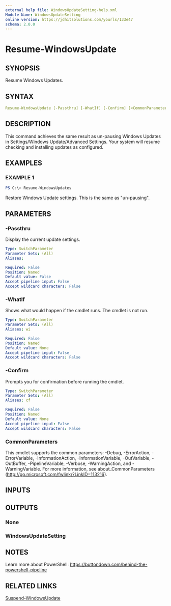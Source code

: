 ```yaml
---
external help file: WindowsUpdateSetting-help.xml
Module Name: WindowsUpdateSetting
online version: https://jdhitsolutions.com/yourls/133e47
schema: 2.0.0
---
```


# Resume-WindowsUpdate

## SYNOPSIS

Resume Windows Updates.

## SYNTAX

```yaml
Resume-WindowsUpdate [-Passthru] [-WhatIf] [-Confirm] [<CommonParameters>]
```

## DESCRIPTION

This command achieves the same result as un-pausing Windows Updates in Settings/Windows Update/Advanced Settings. Your system will resume checking and installing updates as configured.

## EXAMPLES

### EXAMPLE 1

```powershell
PS C:\> Resume-WindowsUpdates
```

Restore Windows Update settings. This is the same as "un-pausing".

## PARAMETERS

### -Passthru

Display the current update settings.

```yaml
Type: SwitchParameter
Parameter Sets: (All)
Aliases:

Required: False
Position: Named
Default value: False
Accept pipeline input: False
Accept wildcard characters: False
```

### -WhatIf

Shows what would happen if the cmdlet runs. The cmdlet is not run.

```yaml
Type: SwitchParameter
Parameter Sets: (All)
Aliases: wi

Required: False
Position: Named
Default value: None
Accept pipeline input: False
Accept wildcard characters: False
```

### -Confirm

Prompts you for confirmation before running the cmdlet.

```yaml
Type: SwitchParameter
Parameter Sets: (All)
Aliases: cf

Required: False
Position: Named
Default value: None
Accept pipeline input: False
Accept wildcard characters: False
```

### CommonParameters

This cmdlet supports the common parameters: -Debug, -ErrorAction, -ErrorVariable, -InformationAction, -InformationVariable, -OutVariable, -OutBuffer, -PipelineVariable, -Verbose, -WarningAction, and -WarningVariable. For more information, see about_CommonParameters (http://go.microsoft.com/fwlink/?LinkID=113216).

## INPUTS

## OUTPUTS

### None

### WindowsUpdateSetting

## NOTES

Learn more about PowerShell: https://buttondown.com/behind-the-powershell-pipeline

## RELATED LINKS

[Suspend-WindowsUpdate](Suspend-WindowsUpdate.md)

